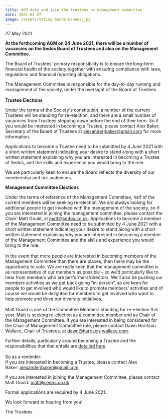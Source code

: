 ```yaml
---
title: AGM date and join the trustees or management committee
date: 2021-05-27
image: /assets/voting-hands-banner.jpg
---
```

*27 May 2021*

**At the forthcoming AGM on 24 June 2021, there will be a number of vacancies on the Sedos Board of Trustees and also on the Management Committee.**

The Board of Trustees' primary responsibility is to ensure the long-term financial health of the society together with ensuring compliance with laws, regulations and financial reporting obligations.

The Management Committee is responsible for the day-to-day running and management of the society, under the oversight of the Board of Trustees.\
\
**Trustee Elections**

Under the terms of the Society's constitution, a number of the current Trustees will be standing for re-election, and there are a small number of vacancies from Trustees stepping down before the end of their term. So if you would be interested in becoming a Trustee, please contact Alex Baker, Secretary of the Board of Trustees at [alexanderjbaker@gmail.com](mailto:alexanderjbaker@gmail.com) for more information.

Applications to become a Trustee need to be submitted by 4 June 2021 with a short written statement indicating your desire to stand along with a short written statement explaining why you are interested in becoming a Trustee of Sedos, and the skills and experience you would bring to the role.

We are particularly keen to ensure the Board reflects the diversity of our membership and our audiences. 

**Management Committee Elections**

Under the terms of reference of the Management Committee, half of the current members will be seeking re-election. We are always looking for additional people to get involved with the management of the society, so if you are interested in joining the management committee, please contact the Chair: Matt Gould, at [matt@sedos.co.uk](mailto:matt@sedos.co.uk). Applications to become a member of the Management Committee need to be submitted by 4 June 2021 with a short written statement indicating your desire to stand along with a short written statement explaining why you are interested in becoming a member of the Management Committee and the skills and experience you would bring to the role.\
\
In the event that more people are interested in becoming members of the Management Committee than there are places, then there may be the opportunity to vote. We are really keen that the management committee is as representative of our members as possible – so we’d particularly like to hear from members who are performers/directors. We’ll also be pushing our members activities as we get back going “in-person”, so are keen for people to get involved who would like to promote members’ activities and of course we would be delighted for members to get involved who want to help promote and drive our diversity initiatives.  \
\
Matt Gould is one of the Committee Members standing for re-election this year. Matt is seeking re-election as a committee member and as Chair of the Management Committee. If you are interested in being considered for the Chair of Management Committee role, please contact Dawn Harrison Wallace, Chair of Trustees, at [dawn@harrison-wallace.com](mailto:dawn@harrison-wallace.com).

Further details, particularly around becoming a Trustee and the responsibilities that that entails are [detailed here](https://mcusercontent.com/f11e7310e7d52fc55e150f9dd/files/6861a3f1-b677-38b1-0dbd-61765431e85c/SEDOS_Trustee_Job_Information_Pack_2021_Final_.pdf?mc_cid=fc92107ecb&mc_eid=UNIQID). \
\
So as a reminder:\
If you are interested in becoming a Trustee, please contact Alex Baker: [alexanderjbaker@gmail.com](mailto:alexanderjbaker@gmail.com)

If you are interested in joining the Management Committee, please contact Matt Gould: [matt@sedos.co.uk](mailto:matt@sedos.co.uk)

Formal applications are required by 4 June 2021.

We look forward to hearing from you!

The Trustees